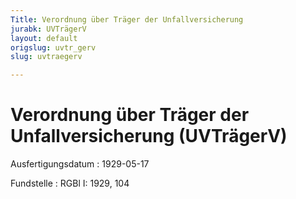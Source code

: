 ```yaml
---
Title: Verordnung über Träger der Unfallversicherung
jurabk: UVTrägerV
layout: default
origslug: uvtr_gerv
slug: uvtraegerv

---
```


# Verordnung über Träger der Unfallversicherung (UVTrägerV)

Ausfertigungsdatum
:   1929-05-17

Fundstelle
:   RGBl I: 1929, 104

